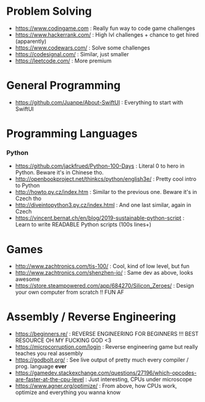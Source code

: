 Problem Solving
===============
- https://www.codingame.com : Really fun way to code game challenges
- https://www.hackerrank.com/ : High lvl challenges + chance to get hired (apparently)
- https://www.codewars.com/ : Solve some challenges 
- https://codesignal.com/ : Similar, just smaller
- https://leetcode.com/ : More premium

General Programming
====================

- https://github.com/Juanpe/About-SwiftUI : Everything to start with SwiftUI

Programming Languages
=====================

### Python

- https://github.com/jackfrued/Python-100-Days : Literal 0 to hero in Python. Beware it's in Chinese tho.
- http://openbookproject.net/thinkcs/python/english3e/ : Pretty cool intro to Python
- http://howto.py.cz/index.htm : Similar to the previous one. Beware it's in Czech tho 
- http://diveintopython3.py.cz/index.html : And one last similar, again in Czech
- https://vincent.bernat.ch/en/blog/2019-sustainable-python-script : Learn to write READABLE Python scripts (100s lines+)

Games
=====

- http://www.zachtronics.com/tis-100/ : Cool, kind of low level, but fun
- http://www.zachtronics.com/shenzhen-io/ : Same dev as above, looks awesome
- https://store.steampowered.com/app/684270/Silicon_Zeroes/ : Design your own computer from scratch !! FUN AF

Assembly / Reverse Engineering
==============================

- https://beginners.re/ : REVERSE ENGINEERING FOR BEGINNERS !!! BEST RESOURCE OH MY FUCKING GOD <3 
- https://microcorruption.com/login : Reverse engineering game but really teaches you real assembly
- https://godbolt.org/ : See live output of pretty much every compiler / prog. language **ever** 
- https://gamedev.stackexchange.com/questions/27196/which-opcodes-are-faster-at-the-cpu-level : Just interesting, CPUs under microscope
- https://www.agner.org/optimize/ : From above, how CPUs work, optimize and everything you wanna know



